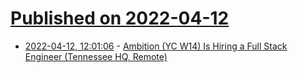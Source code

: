 # [Published on 2022-04-12](index.md)

* [2022-04-12, 12:01:06](https://news.ycombinator.com/item?id=31001404) - [Ambition (YC W14) Is Hiring a Full Stack Engineer (Tennessee HQ, Remote)](https://apply.workable.com/ambition/j/D9869311FD/)
